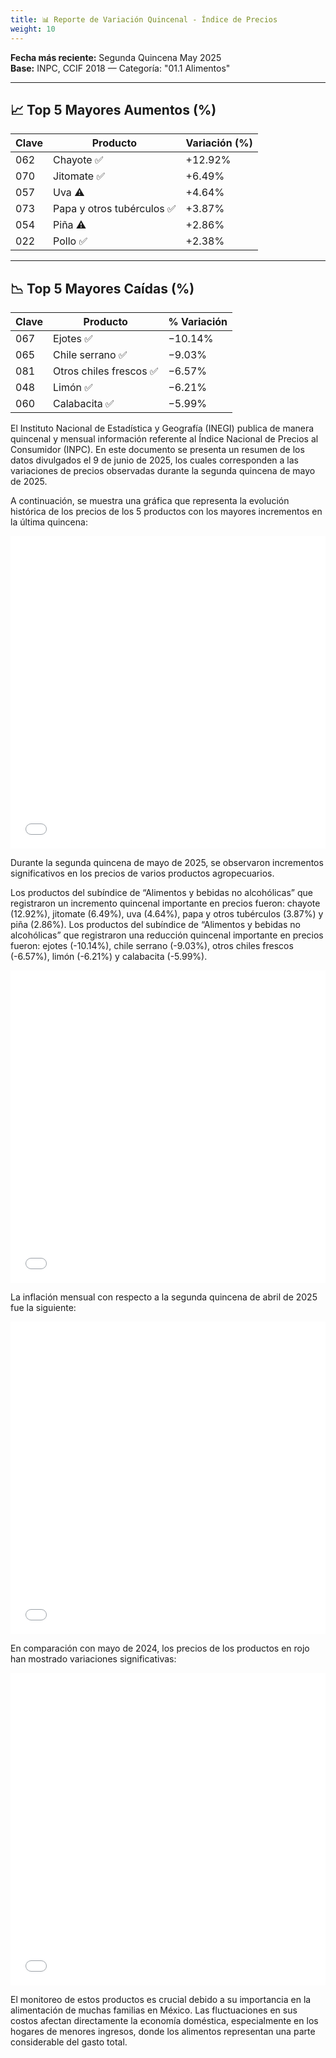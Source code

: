 ```yaml
---
title: 📊 Reporte de Variación Quincenal - Índice de Precios
weight: 10
---
```


**Fecha más reciente:** Segunda Quincena May 2025  
**Base:** INPC, CCIF 2018 — Categoría: "01.1 Alimentos"

---

## 📈 Top 5 Mayores Aumentos (%)

| Clave | Producto                                      | Variación (%) |
|-------|-----------------------------------------------|----------------|
| 062   | Chayote ✅                                    | +12.92%        |
| 070   | Jitomate ✅                                   | +6.49%         |
| 057   | Uva ⚠️                                        | +4.64%         |
| 073   | Papa y otros tubérculos ✅                    | +3.87%         |
| 054   | Piña ⚠️                                       | +2.86%         |
| 022   | Pollo ✅                                      | +2.38%         |

---

## 📉 Top 5 Mayores Caídas (%)

| Clave | Producto                  | % Variación |
|-------|---------------------------|-------------|
| 067   | Ejotes ✅                 | −10.14%     |
| 065   | Chile serrano ✅          | −9.03%      |
| 081   | Otros chiles frescos ✅   | −6.57%      |
| 048   | Limón ✅                  | −6.21%      |
| 060   | Calabacita ✅             | −5.99%      |

El Instituto Nacional de Estadística y Geografía (INEGI) publica de manera quincenal y mensual información referente al Índice Nacional de Precios al Consumidor (INPC). En este documento se presenta un resumen de los datos divulgados el 9 de junio de 2025, los cuales corresponden a las variaciones de precios observadas durante la segunda quincena de mayo de 2025.

A continuación, se muestra una gráfica que representa la evolución histórica de los precios de los 5 productos con los mayores incrementos en la última quincena:

<iframe src="/top5_aumentos_quincenales.html" width="100%" height="500" style="border:none;"></iframe>

Durante la segunda quincena de mayo de 2025, se observaron incrementos significativos en los precios de varios productos agropecuarios.

Los productos del subíndice de “Alimentos y bebidas no alcohólicas” que registraron un incremento quincenal importante en precios fueron: chayote (12.92%), jitomate (6.49%), uva (4.64%), papa y otros tubérculos (3.87%) y piña (2.86%). Los productos del subíndice de “Alimentos y bebidas no alcohólicas” que registraron una reducción quincenal importante en precios fueron: ejotes (-10.14%), chile serrano (-9.03%), otros chiles frescos (-6.57%), limón (-6.21%) y calabacita (-5.99%). 

<iframe src="/mayo_25_quincenal.html" width="100%" height="500" style="border:none;"></iframe>

La inflación mensual con respecto a la segunda quincena de abril de 2025 fue la siguiente:

<iframe src="/mayo_25_mensual.html" width="100%" height="500" style="border:none;"></iframe>

En comparación con mayo de 2024, los precios de los productos en rojo han mostrado variaciones significativas:

<iframe src="/mayo_25_anual.html" width="100%" height="500" style="border:none;"></iframe>

El monitoreo de estos productos es crucial debido a su importancia en la alimentación de muchas familias en México. Las fluctuaciones en sus costos afectan directamente la economía doméstica, especialmente en los hogares de menores ingresos, donde los alimentos representan una parte considerable del gasto total.

